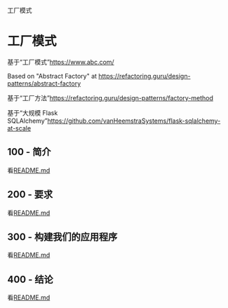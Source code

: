 工厂模式

# 工厂模式

基于“工厂模式”<https://www.abc.com/>

Based on "Abstract Factory" at <https://refactoring.guru/design-patterns/abstract-factory>

基于“工厂方法”<https://refactoring.guru/design-patterns/factory-method>

基于“大规模 Flask SQLAlchemy”<https://github.com/vanHeemstraSystems/flask-sqlalchemy-at-scale>

## 100 - 简介

看[README.md](./100/README.md)

## 200 - 要求

看[README.md](./200/README.md)

## 300 - 构建我们的应用程序

看[README.md](./300/README.md)

## 400 - 结论

看[README.md](./400/README.md)
